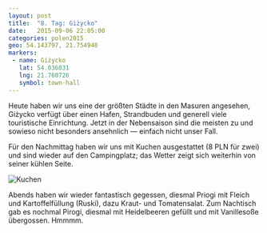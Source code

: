 ```yaml
---
layout: post
title:  "8. Tag: Giżycko"
date:   2015-09-06 22:05:00
categories: polen2015
geo: 54.143797, 21.754940
markers:
 - name: Giżycko
   lat: 54.036031
   lng: 21.760726
   symbol: town-hall
---
```


Heute haben wir uns eine der größten Städte in den Masuren angesehen, Giżycko verfügt über einen Hafen, Strandbuden
und generell viele touristische Einrichtung. Jetzt in der Nebensaison sind die meisten zu und sowieso nicht besonders
ansehnlich &mdash; einfach nicht unser Fall.

Für den Nachmittag haben wir uns mit Kuchen ausgestattet (8 PLN für zwei) und sind wieder auf den Campingplatz;
das Wetter zeigt sich weiterhin von seiner kühlen Seite.

![Kuchen](https://pbs.twimg.com/media/CON41A-UAAEyzFF.jpg)

Abends haben wir wieder fantastisch gegessen, diesmal Priogi mit Fleich und Kartoffelfüllung (Ruski), dazu Kraut-
und Tomatensalat. Zum Nachtisch gab es nochmal Pirogi, diesmal mit Heidelbeeren gefüllt und mit Vanillesoße übergossen.
Hmmmm.
